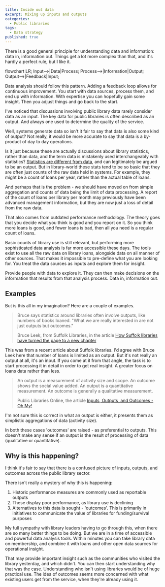 ```yaml
---
title: Inside out data
excerpt: Mixing up inputs and outputs
categories:
  - Public libraries
tags:
  - Data strategy
published: true
---
```


There is a good general principle for understanding data and information: data in, information out. Things get a lot more complex than that, and it's hardly a perfect rule, but I like it.

<div class="mermaid">
flowchart LR;
  Input-->|Data|Process;
  Process-->|Information|Output;
  Output-->|Feedback|Input;
</div>

Data analysis should follow this pattern. Adding a feedback loop allows for continuous improvement. You start with data sources, process them, and end up with information. With expertise you can hopefully gain some insight. Then you adjust things and go back to the start.

I've noticed that discussions involving public library data rarely consider data as an input. The key data for public libraries is often described as an output. And always one used to determine the quality of the service.

Well, systems generate data so isn't it fair to say that data is also some kind of output? Not really, it would be more accurate to say that data is a by-product of day to day operations.

Is it just because these are actually discussions about library statistics, rather than data, and the term data is mistakenly used interchangeably with statistics? [Statistics are different from data](https://libguides.lib.msu.edu/datastats), and can legitimately be argued to be an output. But in library-world these stats tend to be so basic that they are often just counts of the raw data held in systems. For example, they might be a count of loans per year, rather than the actual table of loans.

And perhaps that is the problem - we should have moved on from simple aggregation and counts of data being the limit of data processing. A report of the count of loans per library per month may previously have been advanced management information, but they are now just a loss of detail from the raw data.

That also comes from outdated performance methodology. The theory goes that you decide what you think is good and you report on it. So you think more loans is good, and fewer loans is bad, then all you need is a regular count of loans.

Basic counts of library use is still relevant, but performing more sophisticated data analysis is far more accessible these days. The tools exist to use all the raw data on library loans, alongside data on all manner of other sources. That makes it impossible to pre-define what you are looking for. You treat the data sources as inputs and explore them for insight.

Provide people with data to explore it. They can then make decisions on the information that results from that analysis process. Data in, information out.

## Examples

But is this all in my imagination? Here are a couple of examples.

> Bruce says statistics around libraries often involve outputs, like numbers of books loaned. "What we are really interested in are not just outputs but outcomes."
>
> Bruce Leek, from Suffolk Libraries, in the article [How Suffolk libraries have turned the page to a new chapter](https://www.suffolknews.co.uk/mildenhall/how-suffolk-libraries-have-turned-the-page-to-a-new-chapter-9210820/)

This was from a recent article about Suffolk libraries. I'd agree with Bruce Leek here that number of loans is limited as an output. But it's not really an output at all, it's an input. If you come at it from that angle, the task is to start processing it in detail in order to get real insight. A greater focus on loans data rather than less.

> An output is a measurement of activity size and scope. An outcome shows the social value added. An output is a quantitative measurement. An outcome is generally a qualitative measurement.
>
> Public Libraries Online, the article [Inputs, Outputs, and Outcomes - Oh My!](http://publiclibrariesonline.org/2014/12/inputs-outputs-and-outcomes-oh-my/)

I'm not sure this is correct in what an output is either, it presents them as simplistic aggregations of data (activity size).

In both these cases 'outcomes' are raised - as preferential to outputs. This doesn't make any sense if an output is the result of processing of data (qualitative or quantitative).

## Why is this happening?

I think it's fair to say that there is a confused picture of inputs, outputs, and outcomes across the public library sector.

There isn't really a mystery of why this is happening:

1. Historic performance measures are commonly used as reportable outputs
2. These display poor performance, as library use is declining
3. Alternatives to this data is sought - 'outcomes'. This is primarily in initiatives to communicate the value of libraries for funding/survival purposes

My full sympathy with library leaders having to go through this, when there are so many better things to be doing. But we are in a time of accessible and powerful data analysis tools. Within minutes you can take library data on membership, and combine it with loans and other open data sources for operational insight.

That may provide important insight such as the communities who visited the library yesterday, and which didn't. You can then start understanding why that was the case. Understanding who isn't using libraries would be of huge practical use. The idea of outcomes seems more concerned with what existing users get from the service, when they're already using it.

